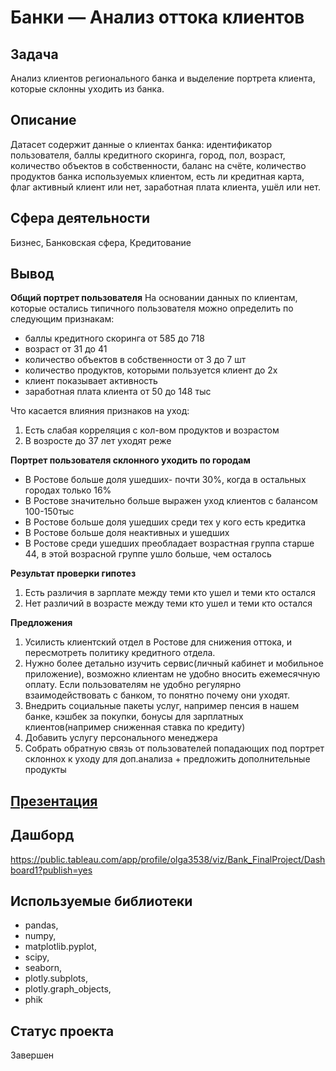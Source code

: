 # Банки — Анализ оттока клиентов

## Задача
Анализ клиентов регионального банка и выделение портрета клиента, которые склонны уходить из банка.

## Описание
Датасет содержит данные о клиентах банка: идентификатор пользователя, баллы кредитного скоринга, город, пол, возраст, количество объектов в собственности, баланс на счёте, количество продуктов банка используемых клиентом, есть ли кредитная карта, флаг активный клиент или нет, заработная плата клиента, ушёл или нет.

## Сфера деятельности
Бизнес, Банковская сфера, Кредитование

## Вывод

**Общий портрет пользователя**
На основании данных по клиентам, которые остались типичного пользователя можно определить по следующим признакам:
- баллы кредитного скоринга от 585 до 718
- возраст от 31 до 41
- количество объектов в собственности от 3 до 7 шт
- количество продуктов, которыми пользуется клиент до 2х
- клиент показывает активность
- заработная плата клиента от 50 до 148 тыс

Что касается влияния признаков на уход:
1. Есть слабая корреляция с кол-вом продуктов и возрастом
2. В возросте до 37 лет уходят реже

 **Портрет пользователя склонного уходить по городам**
- В Ростове больше доля ушедших- почти 30%, когда в остальных городах только 16%
- В Ростове значительно больше выражен уход клиентов с балансом 100-150тыс
- В Ростове больше доля ушедших среди тех у кого есть кредитка
- В Ростове больше доля неактивных и ушедших
- В Ростове среди ушедших преобладает возрастная группа старше 44, в этой возрасной группе ушло больше, чем осталось


 **Результат проверки гипотез**
1. Есть различия в зарплате между теми кто ушел и теми кто остался
2. Нет различий в возрасте между теми кто ушел и теми кто остался

**Предложения**
1. Усилисть клиентский отдел в Ростове для снижения оттока, и пересмотреть политику кредитного отдела. 
2. Нужно более детально изучить сервис(личный кабинет и мобильное приложение), возможно клиентам не удобно вносить ежемесячную оплату. Если пользователям не удобно регулярно взаимодействовать с банком, то понятно почему они уходят.
3. Внедрить социальные пакеты услуг, например пенсия в нашем банке, кэшбек за покупки, бонусы для зарплатных клиентов(например сниженная ставка по кредиту)
4. Добавить услугу персонального менеджера
5. Собрать обратную связь от пользователей попадающих под портрет склоннох к уходу для доп.анализа + предложить дополнительные продукты

## [Презентация](Banks_customer_outflow.pdf) 


## Дашборд
https://public.tableau.com/app/profile/olga3538/viz/Bank_FinalProject/Dashboard1?publish=yes

## Используемые библиотеки
- pandas, 
- numpy, 
- matplotlib.pyplot, 
- scipy, 
- seaborn, 
- plotly.subplots, 
- plotly.graph_objects, 
- phik


## Статус проекта
Завершен
